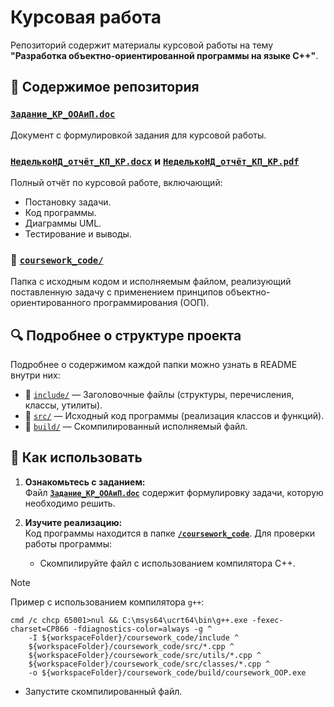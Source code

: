# Курсовая работа

Репозиторий содержит материалы курсовой работы на тему **"Разработка объектно-ориентированной программы на 
языке С++"**.  

## 📄 Содержимое репозитория

### [**`Задание_КР_ООАиП.doc`**](./Задание_КР_ООАиП.doc)  

Документ с формулировкой задания для курсовой работы.  

### [**`НеделькоНД_отчёт_КП_КР.docx`**](./НеделькоНД_отчёт_КП_КР.docx) и [**`НеделькоНД_отчёт_КП_КР.pdf`**](./НеделькоНД_отчёт_КП_КР.pdf)  

Полный отчёт по курсовой работе, включающий:  

- Постановку задачи.  
- Код программы.  
- Диаграммы UML.  
- Тестирование и выводы.  

### 📂 [**`coursework_code/`**](./coursework_code)  

Папка с исходным кодом и исполняемым файлом, реализующий поставленную задачу с применением принципов объектно-ориентированного программирования (ООП).  

## 🔍 Подробнее о структуре проекта  

Подробнее о содержимом каждой папки можно узнать в README внутри них:  
- 📂 [`include/`](./coursework_code/include/README.md) — Заголовочные файлы (структуры, перечисления, классы, утилиты).  
- 📂 [`src/`](./coursework_code/src/README.md) — Исходный код программы (реализация классов и функций).  
- 📂 [`build/`](./coursework_code/build/README.md) — Скомпилированный исполняемый файл.  


## 📌 Как использовать

1. **Ознакомьтесь с заданием:**  
   Файл [**`Задание_КР_ООАиП.doc`**](./Задание_КР_ООАиП.doc) содержит формулировку задачи, которую необходимо решить.  

2. **Изучите реализацию:**  
   Код программы находится в папке [**`/coursework_code`**](./coursework_code). Для проверки работы программы:
  
   - Скомпилируйте файл с использованием компилятора C++. 

> [!NOTE]  
> Пример с использованием компилятора `g++`:
> ```
> cmd /c chcp 65001>nul && C:\msys64\ucrt64\bin\g++.exe -fexec-charset=CP866 -fdiagnostics-color=always -g ^
>     -I ${workspaceFolder}/coursework_code/include ^
>     ${workspaceFolder}/coursework_code/src/*.cpp ^
>     ${workspaceFolder}/coursework_code/src/utils/*.cpp ^
>     ${workspaceFolder}/coursework_code/src/classes/*.cpp ^
>     -o ${workspaceFolder}/coursework_code/build/coursework_OOP.exe
> ```

   - Запустите скомпилированный файл.